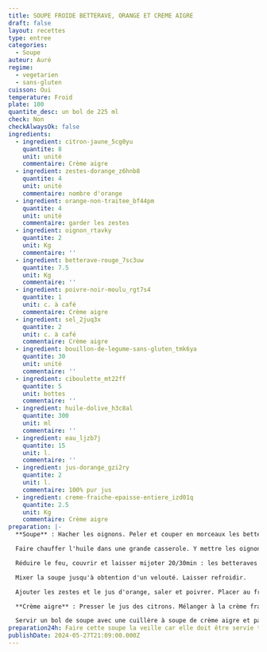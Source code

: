 ```yaml
---
title: SOUPE FROIDE BETTERAVE, ORANGE ET CREME AIGRE
draft: false
layout: recettes
type: entree
categories:
  - Soupe
auteur: Auré
regime:
  - vegetarien
  - sans-gluten
cuisson: Oui
temperature: Froid
plate: 100
quantite_desc: un bol de 225 ml
check: Non
checkAlwaysOk: false
ingredients:
  - ingredient: citron-jaune_5cg0yu
    quantite: 8
    unit: unité
    commentaire: Crème aigre
  - ingredient: zestes-dorange_z6hnb8
    quantite: 4
    unit: unité
    commentaire: nombre d'orange
  - ingredient: orange-non-traitee_bf44pm
    quantite: 4
    unit: unité
    commentaire: garder les zestes
  - ingredient: oignon_rtavky
    quantite: 2
    unit: Kg
    commentaire: ''
  - ingredient: betterave-rouge_7sc3uw
    quantite: 7.5
    unit: Kg
    commentaire: ''
  - ingredient: poivre-noir-moulu_rgt7s4
    quantite: 1
    unit: c. à café
    commentaire: Crème aigre
  - ingredient: sel_2juq3x
    quantite: 2
    unit: c. à café
    commentaire: Crème aigre
  - ingredient: bouillon-de-legume-sans-gluten_tmk6ya
    quantite: 30
    unit: unité
    commentaire: ''
  - ingredient: ciboulette_mt22ff
    quantite: 5
    unit: bottes
    commentaire: ''
  - ingredient: huile-dolive_h3c8al
    quantite: 300
    unit: ml
    commentaire: ''
  - ingredient: eau_ljzb7j
    quantite: 15
    unit: l.
    commentaire: ''
  - ingredient: jus-dorange_gzi2ry
    quantite: 2
    unit: l.
    commentaire: 100% pur jus
  - ingredient: creme-fraiche-epaisse-entiere_izd01q
    quantite: 2.5
    unit: Kg
    commentaire: Crème aigre
preparation: |-
  **Soupe** : Hacher les oignons. Peler et couper en morceaux les betteraves crues.

  Faire chauffer l'huile dans une grande casserole. Y mettre les oignons à revenir 10min sur feux doux. Ajouter les betteraves, l'eau chaude et les bouillons cubes, mélanger et porter à ébullition.

  Réduire le feu, couvrir et laisser mijoter 20/30min : les betteraves doivent être tendres.

  Mixer la soupe jusqu'à obtention d'un velouté. Laisser refroidir.

  Ajouter les zestes et le jus d'orange, saler et poivrer. Placer au frais.

  **Crème aigre** : Presser le jus des citrons. Mélanger à la crème fraiche. La préparation épaissit. Saler et poivrer.

  Servir un bol de soupe avec une cuillère à soupe de crème aigre et parsemer de ciboulette hachée.
preparation24h: Faire cette soupe la veille car elle doit être servie très froide.
publishDate: 2024-05-27T21:09:00.000Z
---
```

